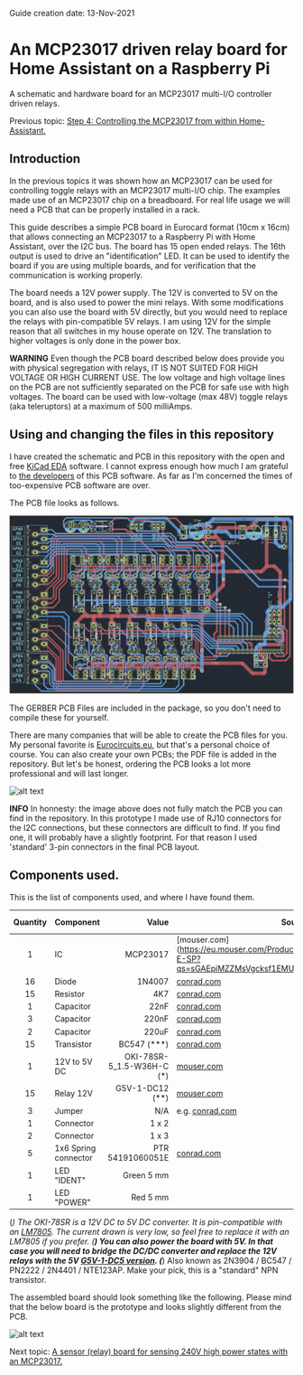 Guide creation date: 13-Nov-2021

# An MCP23017 driven relay board for Home Assistant on a Raspberry Pi
A schematic and hardware board for an MCP23017 multi-I/O controller driven relays.

Previous topic: [Step 4: Controlling the MCP23017 from within Home-Assistant.](https://github.com/JurgenVanGorp/MCP23017-multi-I-O-Control-with-Raspberry-Pi-and-Home-Assistant)

## Introduction

In the previous topics it was shown how an MCP23017 can be used for controlling toggle relays with an MCP23017 multi-I/O chip. The examples made use of an MCP23017 chip on a breadboard. For real life usage we will need a PCB that can be properly installed in a rack.

This guide describes a simple PCB board in Eurocard format (10cm x 16cm) that allows connecting an MCP23017 to a Raspberry Pi with Home Assistant, over the I2C bus. The board has 15 open ended relays. The 16th output is used to drive an "identification" LED. It can be used to identify the board if you are using multiple boards, and for verification that the communication is working properly.

The board needs a 12V power supply. The 12V is converted to 5V on the board, and is also used to power the mini relays. With some modifications you can also use the board with 5V directly, but you would need to replace the relays with pin-compatible 5V relays. I am using 12V for the simple reason that all switches in my house operate on 12V. The translation to higher voltages is only done in the power box.

**WARNING** Even though the PCB board described below does provide you with physical segregation with relays, IT IS NOT SUITED FOR HIGH VOLTAGE OR HIGH CURRENT USE. The low voltage and high voltage lines on the PCB are not sufficiently separated on the PCB for safe use with high voltages. The board can be used with low-voltage (max 48V) toggle relays (aka teleruptors) at a maximum of 500 milliAmps.

## Using and changing the files in this repository

I have created the schematic and PCB in this repository with the open and free [KiCad EDA](https://www.kicad.org/) software. I cannot express enough how much I am grateful to [the developers](https://www.kicad.org/about/kicad/) of this PCB software. As far as I'm concerned the times of too-expensive PCB software are over.

The PCB file looks as follows.

![alt text](https://github.com/JurgenVanGorp/an-mcp23017-driven-relay-board/blob/main/images/PCB_Overview.png)

The GERBER PCB Files are included in the package, so you don't need to compile these for yourself.

There are many companies that will be able to create the PCB files for you. My personal favorite is [Eurocircuits.eu](https://www.eurocircuits.com/), but that's a personal choice of course. You can also create your own PCBs; the PDF file is added in the repository. But let's be honest, ordering the PCB looks a lot more professional and will last longer.

![alt text](https://github.com/JurgenVanGorp/an-mcp23017-driven-relay-board/blob/main/images/DriverPCB.png)

**INFO** In honnesty: the image above does not fully match the PCB you can find in the repository. In this prototype I made use of RJ10 connectors for the I2C connections, but these connectors are difficult to find. If you find one, it will probably have a slightly footprint. For that reason I used 'standard' 3-pin connectors in the final PCB layout.

## Components used.

This is the list of components used, and where I have found them.

| Quantity | Component    | Value                     | Source                 | Cost Estimate |
|:--------:|--------------|--------------------------:|------------------------|--------------:|
| 1        | IC           | MCP23017                  | [mouser.com](https://eu.mouser.com/ProductDetail/Microchip/MCP23017-E-SP?qs=sGAEpiMZZMsVgcksf1EMUq%252Bl%252ByrW%252Br2s| 2        | Resistor     | 470 |  |  | 
| 16       | Diode        | 1N4007 | [conrad.com](https://www.conrad.com/p/diotec-si-rectifier-1n4007-do-204al-1000-v-1-a-162272) | € 0.09 | 
| 15       | Resistor     | 4K7 | [conrad.com](https://www.conrad.com/p/tru-components-tc-mf0w4ff4701a50203-metal-film-resistor-47-k-axial-lead-0207-025-w-1-1-pcs-1585059) | € 0.10 | 
| 1        | Capacitor    | 22nF  | [conrad.com](https://www.conrad.com/p/tru-components-tc-k22nf5-ceramic-capacitor-tht-22-nf-100-v-20-1-pcs-1589451) | € 0.10 | 
| 3        | Capacitor    | 220nF | [conrad.com](https://www.conrad.com/p/kemet-c320c224m5u5ta-ceramic-capacitor-radial-lead-220-nf-50-v-20-l-x-w-x-h-508-x-318-x-584-mm-1-pcs-1420328) | € 0.60 | 
| 2        | Capacitor     | 220uF | [conrad.com](https://www.conrad.com/p/europe-chemicon-eky-500ell221mj16s-electrolytic-capacitor-radial-lead-5-mm-220-f-50-v-20-x-h-10-mm-x-16-mm-1-pc-1505568) | € 0.50 | 
| 15       | Transistor   | BC547 (***) | [conrad.com](https://www.conrad.com/search?search=bc547&searchType=regular) | € 0.20 |
| 1        | 12V to 5V DC | OKI-78SR-5_1.5-W36H-C (*) | [mouser.com](https://eu.mouser.com/ProductDetail/Murata/OKI-78SR-5-15-W36H-C?qs=sGAEpiMZZMsbRVlHDoeFZD%252BySXGErvIJc3su7QBo1Is%3D) | € 3.64 | 
| 15       | Relay 12V    | G5V-1-DC12 (**)           | [mouser.com](https://eu.mouser.com/ProductDetail/Omron/G5V-1-DC12?qs=sGAEpiMZZMv0NwlthflBi%2Fae0vpIDW5L) | € 8.00 |
| 3        | Jumper       | N/A      | e.g. [conrad.com](https://www.conrad.com/p/tru-components-shorting-jumper-contact-spacing-254-mm-pins-per-row2-content-100-pcs-1693950) | € 0.35 | 
| 1        | Connector    | 1 x 2    |  |  | 
| 2        | Connector    | 1 x 3    |  |  | 
| 5        | 1x6 Spring connector | PTR 54191060051E | [conrad.com](https://www.conrad.com/p/ptr-54191060051e-spring-loaded-terminal-075-mm-number-of-pins-6-pebble-grey-1-pcs-569770) | € 0.36 | 
| 1        | LED "IDENT"  | Green 5 mm |  | € 0.20 | 
| 1        | LED "POWER"  | Red 5 mm |  | € 0.20 | 

(*) The OKI-78SR is a 12V DC to 5V DC converter. It is pin-compatible with an [LM7805](https://eu.mouser.com/ProductDetail/Texas-Instruments/LM7805CT?qs=sGAEpiMZZMsFKQfwwdJx%2FxW4Tr%252BxPyoqmeSSFfZw3i4%3D). The current drawn is very low, so feel free to replace it with an LM7805 if you prefer.
(**) You can also power the board with 5V. In that case you will need to bridge the DC/DC converter and replace the 12V relays with the 5V [G5V-1-DC5 version](https://eu.mouser.com/ProductDetail/Omron/G5V-1-2-DC5?qs=sGAEpiMZZMsKEdP9slC0YbH1hXJZnuIH7AhUMezYhKg%3D).
(***) Also known as 2N3904 / BC547 / PN2222 / 2N4401 / NTE123AP. Make your pick, this is a "standard" NPN transistor. 

The assembled board should look something like the following. Please mind that the below board is the prototype and looks slightly different from the PCB.

![alt text](https://github.com/JurgenVanGorp/an-mcp23017-driven-relay-board/blob/main/images/DriverPCBassembled.png)



Next topic: [A sensor (relay) board for sensing 240V high power states with an MCP23017.](https://github.com/JurgenVanGorp/an-MCP23017-driven-high-voltage-sensor-board)